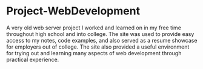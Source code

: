 # Project-WebDevelopment
A very old web server project I worked and learned on in my free time throughout high school and into college. The site was used to provide easy access to my notes, code examples, and also served as a resume showcase for employers out of college. The site also provided a useful environment for trying out and learning many aspects of web development through practical experience.
